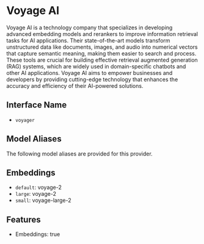 # Voyage AI

Voyage AI is a technology company that specializes in developing advanced embedding models and rerankers to improve information retrieval tasks for AI applications. Their state-of-the-art models transform unstructured data like documents, images, and audio into numerical vectors that capture semantic meaning, making them easier to search and process. These tools are crucial for building effective retrieval augmented generation (RAG) systems, which are widely used in domain-specific chatbots and other AI applications. Voyage AI aims to empower businesses and developers by providing cutting-edge technology that enhances the accuracy and efficiency of their AI-powered solutions.

## Interface Name

- `voyager`


## Model Aliases

The following model aliases are provided for this provider. 


## Embeddings

- `default`: voyage-2
- `large`: voyage-2
- `small`: voyage-large-2


## Features

- Embeddings: true
